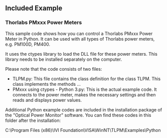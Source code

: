 ## Included Example

### Thorlabs PMxxx Power Meters
This sample code shows how you can control a Thorlabs PMxxx Power Meter in Python. It can be used with all types of Thorlabs power meters, e.g. PM100D, PM400.

It uses the ctypes library to load the DLL file for these power meters. This library needs to be installed separately on the computer.

Please note that the code consists of two files:

- TLPM.py: This file contains the class definition for the class TLPM. This class implements the methods ...
- PMxxx using ctypes - Python 3.py: This is the actual example code. It connects to the power meter, makes the necessary settings and then reads and displays power values.

Additional Python example codes are included in the installation package of the "Optical Power Monitor" software. You can find these codes in this folder after the installation:

C:\Program Files (x86)\IVI Foundation\VISA\WinNT\TLPM\Examples\Python

